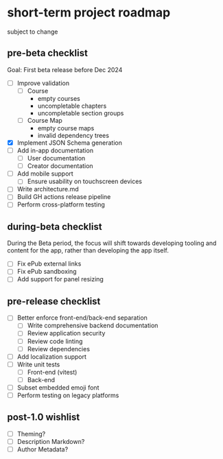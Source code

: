 # short-term project roadmap
subject to change

## pre-beta checklist
Goal: First beta release before Dec 2024

- [ ] Improve validation
	- [ ] Course
		- empty courses
		- uncompletable chapters
		- uncompletable section groups
	- [ ] Course Map
		- empty course maps
		- invalid dependency trees
- [X] Implement JSON Schema generation
- [ ] Add in-app documentation
	- [ ] User documentation
	- [ ] Creator documentation
- [ ] Add mobile support
	- [ ] Ensure usability on touchscreen devices
- [ ] Write architecture.md
- [ ] Build GH actions release pipeline
- [ ] Perform cross-platform testing

## during-beta checklist
During the Beta period, the focus will shift towards developing tooling and content for the app, rather than developing the app itself.

- [ ] Fix ePub external links
- [ ] Fix ePub sandboxing
- [ ] Add support for panel resizing

## pre-release checklist
- [ ] Better enforce front-end/back-end separation
	- [ ] Write comprehensive backend documentation
	- [ ] Review application security
	- [ ] Review code linting
	- [ ] Review dependencies
- [ ] Add localization support
- [ ] Write unit tests
	- [ ] Front-end (vitest)
	- [ ] Back-end
- [ ] Subset embedded emoji font
- [ ] Perform testing on legacy platforms

## post-1.0 wishlist
- [ ] Theming?
- [ ] Description Markdown?
- [ ] Author Metadata?